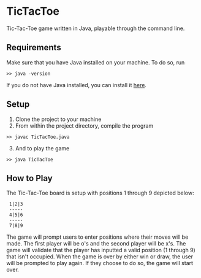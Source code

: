 # TicTacToe
Tic-Tac-Toe game written in Java, playable through the command line.

## Requirements
Make sure that you have Java installed on your machine. To do so, run
```
>> java -version
```
If you do not have Java installed, you can install it [here](http://www.oracle.com/technetwork/java/javase/downloads/jre8-downloads-2133155.html). 

## Setup
1. Clone the project to your machine
2. From within the project directory, compile the program
```
>> javac TicTacToe.java
```
3. And to play the game
```
>> java TicTacToe
```

## How to Play
The Tic-Tac-Toe board is setup with positions 1 through 9 depicted below:

```
 1|2|3
 ----- 
 4|5|6
 -----
 7|8|9
```
 
 The game will prompt users to enter positions where their moves will be made.
 The first player will be o's and the second player will be x's. The game will
 validate that the player has inputted a valid position (1 through 9) that isn't
 occupied. When the game is over by either win or draw, the user will be prompted
 to play again. If they choose to do so, the game will start over.
